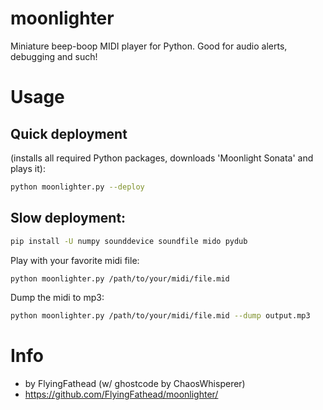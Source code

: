 # moonlighter
Miniature beep-boop MIDI player for Python. Good for audio alerts, debugging and such!

# Usage
## Quick deployment 
(installs all required Python packages, downloads 'Moonlight Sonata' and plays it):
```bash
python moonlighter.py --deploy
```
## Slow deployment:
```bash
pip install -U numpy sounddevice soundfile mido pydub
```
Play with your favorite midi file:
```bash
python moonlighter.py /path/to/your/midi/file.mid
```
Dump the midi to mp3:
```bash
python moonlighter.py /path/to/your/midi/file.mid --dump output.mp3
```

# Info
- by FlyingFathead (w/ ghostcode by ChaosWhisperer)
- https://github.com/FlyingFathead/moonlighter/
